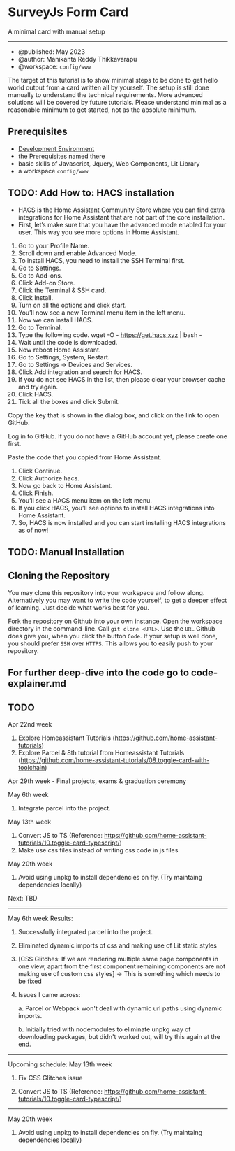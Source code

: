 # SurveyJs Form Card
A minimal card with manual setup
***


* @published: May 2023
* @author: Manikanta Reddy Thikkavarapu
* @workspace: `config/www`

The target of this tutorial is to show minimal steps to be done to get hello
world output from a card written all by yourself. The setup is still done
manually to understand the technical requirements. More advanced solutions will
be covered by future tutorials. Please understand minimal as a reasonable
minimum to get started, not as the absolute minimum.

## Prerequisites

* [Development Environment](https://github.com/home-assistant-tutorials/01.development-environment)
* the Prerequisites named there
* basic skills of Javascript, Jquery, Web Components, Lit Library
* a workspace `config/www`

## TODO: Add How to: HACS installation 

* HACS is the Home Assistant Community Store where you can find extra integrations for Home Assistant that are not part of the core installation.
* First, let’s make sure that you have the advanced mode enabled for your user. This way you see more options in Home Assistant.
1. Go to your Profile Name.
2. Scroll down and enable Advanced Mode.
3. To install HACS, you need to install the SSH Terminal first.
4. Go to Settings.
5. Go to Add-ons.
6. Click Add-on Store.
7. Click the Terminal & SSH card.
8. Click Install.
9. Turn on all the options and click start.
10. You’ll now see a new Terminal menu item in the left menu.
11. Now we can install HACS.
12. Go to Terminal.
13. Type the following code.
wget -O - https://get.hacs.xyz | bash -
14. Wait until the code is downloaded.
15. Now reboot Home Assistant.
16. Go to Settings, System, Restart.
17. Go to Settings -> Devices and Services.
18. Click Add integration and search for HACS.
19. If you do not see HACS in the list, then please clear your browser cache and try again.
20. Click HACS.
21. Tick all the boxes and click Submit.

Copy the key that is shown in the dialog box, and click on the link to open GitHub.

Log in to GitHub.
If you do not have a GitHub account yet, please create one first.

Paste the code that you copied from Home Assistant.
1. Click Continue.
2. Click Authorize hacs.
3. Now go back to Home Assistant.
4. Click Finish.
5. You’ll see a HACS menu item on the left menu.
6. If you click HACS, you’ll see options to install HACS integrations into Home Assistant.
7. So, HACS is now installed and you can start installing HACS integrations as of now!

## TODO: Manual Installation

## Cloning the Repository

You may clone this repository into your workspace and follow along.
Alternatively you may want to write the code yourself, to get a deeper effect of
learning. Just decide what works best for you.

Fork the repository on Github into your own instance. Open the workspace
directory in the command-line. Call `git clone <URL>`. Use the `URL` Github does
give you, when you click the button `Code`. If your setup is well done, you
should prefer `SSH` over `HTTPS`. This allows you to easily push to your
repository.

##  For further deep-dive into the code go to code-explainer.md

## TODO
Apr 22nd week
1. Explore Homeassistant Tutorials (https://github.com/home-assistant-tutorials)
2. Explore Parcel & 8th tutorial from Homeassistant Tutorials (https://github.com/home-assistant-tutorials/08.toggle-card-with-toolchain)

Apr 29th week - Final projects, exams & graduation ceremony

May 6th week
1. Integrate parcel into the project.

May 13th week
1. Convert JS to TS (Reference: https://github.com/home-assistant-tutorials/10.toggle-card-typescript/)
2. Make use css files instead of writing css code in js files

May 20th week
1. Avoid using unpkg to install dependencies on fly. (Try maintaing dependencies locally)

Next: TBD

------------------

May 6th week Results: 

1. Successfully integrated parcel into the project. 

2. Eliminated dynamic imports of css and making use of Lit static styles 

3. [CSS Glitches: If we are rendering multiple same page components in one view, apart from the first component remaining components are not making use of custom css styles] -> This is something which needs to be fixed 

4. Issues I came across: 

    a. Parcel or Webpack won't deal with dynamic url paths using dynamic imports. 

    b. Initially tried with nodemodules to eliminate unpkg way of downloading packages, but didn't worked out, will try this again at the end. 

---------------------

Upcoming schedule:
May 13th week 

1. Fix CSS Glitches issue 

2. Convert JS to TS (Reference: https://github.com/home-assistant-tutorials/10.toggle-card-typescript/)

----------------------

May 20th week

1. Avoid using unpkg to install dependencies on fly. (Try maintaing dependencies locally)
